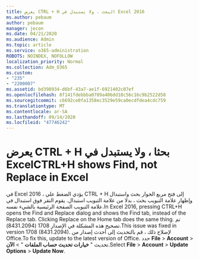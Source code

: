 ```yaml
---
title: يعرض CTRL + H البحث ، ولا يستبدل في Excel 2016
ms.author: pebaum
author: pebaum
manager: jecon
ms.date: 04/21/2020
ms.audience: Admin
ms.topic: article
ms.service: o365-administration
ROBOTS: NOINDEX, NOFOLLOW
localization_priority: Normal
ms.collection: Adm_O365
ms.custom:
- "235"
- "2200007"
ms.assetid: bd398934-d6bf-43a7-ae1f-6921402c07ef
ms.openlocfilehash: 8f141fdebbba0789a406dd18c56c16c9b2522d58
ms.sourcegitcommit: c6692ce0fa1358ec3529e59ca0ecdfdea4cdc759
ms.translationtype: MT
ms.contentlocale: ar-SA
ms.lasthandoff: 09/14/2020
ms.locfileid: "47746242"
---
```

# <a name="ctrlh-shows-find-not-replace-in-excel"></a><span data-ttu-id="f855b-102">يعرض CTRL + H بحثا ، ولا يستبدل في Excel</span><span class="sxs-lookup"><span data-stu-id="f855b-102">CTRL+H shows Find, not Replace in Excel</span></span>

<span data-ttu-id="f855b-103">في Excel 2016 ، يؤدي الضغط علي CTRL + H إلى فتح مربع الحوار بحث واستبدال وإظهار علامة التبويب بحث ، بدلا من علامة التبويب استبدال. يقوم النقر فوق استبدال في علامة التبويب الصفحة الرئيسية بالشيء نفسه.</span><span class="sxs-lookup"><span data-stu-id="f855b-103">In Excel 2016, pressing CTRL+H opens the Find and Replace dialog and shows the Find tab, instead of the Replace tab. Clicking Replace on the Home tab does the same thing.</span></span> <span data-ttu-id="f855b-104">تم تصحيح هذه المشكلة في الإصدار 1708 (8431.2094).</span><span class="sxs-lookup"><span data-stu-id="f855b-104">This issue was fixed in version 1708 (8431.2094).</span></span> <span data-ttu-id="f855b-105">لإصلاح ذلك ، قم بالتحديث إلى أحدث إصدار من Office.</span><span class="sxs-lookup"><span data-stu-id="f855b-105">To fix this, update to the latest version of Office.</span></span> <span data-ttu-id="f855b-106">حدد **File** \> **Account** \> تحديث " **خيارات تحديث حساب الملفات** " \> **الآن**.</span><span class="sxs-lookup"><span data-stu-id="f855b-106">Select **File** \> **Account** \> **Update Options** \> **Update Now**.</span></span>
  